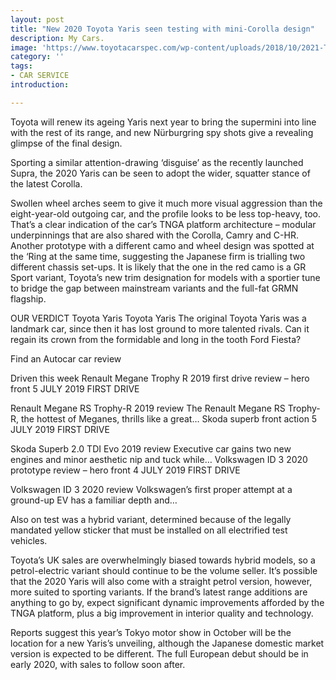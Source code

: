 ```yaml
---
layout: post
title: "New 2020 Toyota Yaris seen testing with mini-Corolla design"
description: My Cars.
image: 'https://www.toyotacarspec.com/wp-content/uploads/2018/10/2021-Toyota-Prius-Redesign.jpg'
category: ''
tags:
- CAR SERVICE
introduction:

---
```

Toyota will renew its ageing Yaris next year to bring the supermini into line with the rest of its range, and new Nürburgring spy shots give a revealing glimpse of the final design.

Sporting a similar attention-drawing ‘disguise’ as the recently launched Supra, the 2020 Yaris can be seen to adopt the wider, squatter stance of the latest Corolla.

Swollen wheel arches seem to give it much more visual aggression than the eight-year-old outgoing car, and the profile looks to be less top-heavy, too. That’s a clear indication of the car’s TNGA platform architecture – modular underpinnings that are also shared with the Corolla, Camry and C-HR. Another prototype with a different camo and wheel design was spotted at the ‘Ring at the same time, suggesting the Japanese firm is trialling two different chassis set-ups. It is likely that the one in the red camo is a GR Sport variant, Toyota’s new trim designation for models with a sportier tune to bridge the gap between mainstream variants and the full-fat GRMN flagship.

OUR VERDICT
Toyota Yaris
Toyota Yaris
The original Toyota Yaris was a landmark car, since then it has lost ground to more talented rivals. Can it regain its crown from the formidable and long in the tooth Ford Fiesta?

Find an Autocar car review

Driven this week
Renault Megane Trophy R 2019 first drive review – hero front
5 JULY 2019
FIRST DRIVE

Renault Megane RS Trophy-R 2019 review
The Renault Megane RS Trophy-R, the hottest of Meganes, thrills like a great…
Skoda superb front action
5 JULY 2019
FIRST DRIVE

Skoda Superb 2.0 TDI Evo 2019 review
Executive car gains two new engines and minor aesthetic nip and tuck while…
Volkswagen ID 3 2020 prototype review – hero front
4 JULY 2019
FIRST DRIVE

Volkswagen ID 3 2020 review
Volkswagen’s first proper attempt at a ground-up EV has a familiar depth and…

Also on test was a hybrid variant, determined because of the legally mandated yellow sticker that must be installed on all electrified test vehicles.

Toyota’s UK sales are overwhelmingly biased towards hybrid models, so a petrol-electric variant should continue to be the volume seller. It’s possible that the 2020 Yaris will also come with a straight petrol version, however, more suited to sporting variants. If the brand’s latest range additions are anything to go by, expect significant dynamic improvements afforded by the TNGA platform, plus a big improvement in interior quality and technology.

Reports suggest this year’s Tokyo motor show in October will be the location for a new Yaris’s unveiling, although the Japanese domestic market version is expected to be different. The full European debut should be in early 2020, with sales to follow soon after.